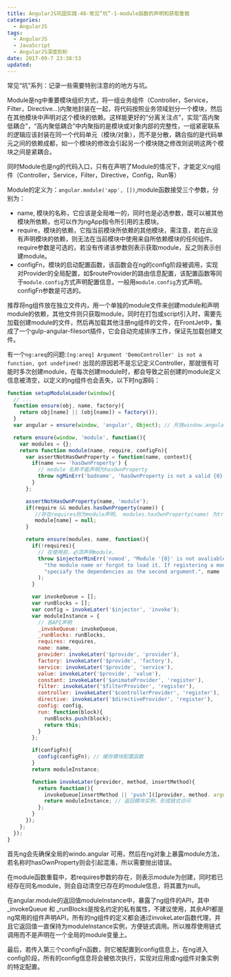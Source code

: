 ```yaml
---
title: AngularJS巩固实践-48-常见“坑”-1-module函数的声明和获取重载
categories:
  - AngularJS
tags:
  - AngularJS
  - JavaScript
  - AngularJS深度剖析
date: 2017-09-7 23:38:53
updated:
---
```


常见“坑”系列：记录一些需要特别注意的的地方与坑。

Module是ng中重要模块组织方式，将一组业务组件（Controller，Service，Filter，Directive...)内聚地封装在一起，将代码按照业务领域划分一个模块，然后在其他模块中声明对这个模块的依赖。这样能更好的“分离关注点”，实现“高内聚低耦合”，“高内聚低耦合”中内聚指的是模块或对象内部的完整性，一组紧密联系的逻辑应该封装在同一个代码单元（模块/对象），而不是分散，耦合指的是代码单元之间的依赖成都，如一个模块的修改会引起另一个模块随之修改则说明这两个模块之间是紧耦合。

同时Module也是ng的代码入口，只有在声明了Module的情况下，才能定义ng组件（Controller，Service，Filter，Directive，Config，Run等）

Module的定义为：`angular.module('app', [])`,module函数接受三个参数，分别为：
- name, 模块的名称，它应该是全局唯一的，同时也是必选参数，既可以被其他模块所依赖，也可以作为ngApp指令所引用的主模块。
- require，模块的依赖，它指当前模块所依赖的其他模块，需注意，若在此没有声明模块的依赖，则无法在当前模块中使用来自所依赖模块的任何组件。require参数是可选的，若没有传递该参数则表示获取module，反之则表示创建module。
- configFn，模块的启动配置函数，该函数会在ng的config阶段被调用，实现对Provider的全局配置，如$routeProvider的路由信息配置，该配置函数等同于`module.config`方式声明配置信息，一般用`module.config`方式声明。configFn参数是可选的。

推荐将ng组件放在独立文件内，用一个单独的module文件来创建module和声明module的依赖，其他文件则只获取module，同时在打包或script引入时，需要先加载创建module的文件，然后再加载其他注册ng组件的文件，在FrontJet中，集成了一个gulp-angular-filesort插件，它会自动完成排序工作，保证先加载创建文件。

有一个`ng:areq`的问题:`[ng:areq] Argument 'DemoController' is not a function, got undefined!`
出现的原因若不是忘记定义Controller，那就很有可能时多次创建module，在每次创建module时，都会导致之前创建的module定义信息被清空，以定义的ng组件也会丢失，以下时ng源码：
```js
function setupModuleLoader(window){
  // ...
  function ensure(obj, name, factory){
    return obj[name] || (obj[name]) = factory());
  }
  var angular = ensure(window, 'angular', Object); // 开放window.angular的对外接口

  return ensure(window, 'module', function(){
    var modules = {};
    return function module(name, require, configFn){
      var assertNotHasOwnProperty = function(name, context){
        if(name === 'hasOwnProperty') {
          // module 名称不能声明为hasOwnProperty
          throw ngMinErr('badname', 'hasOwnProperty is not a valid {0} name', context);
        }
      };

      assertNotHasOwnProperty(name, 'module');
      if(require && modules.hasOwnProperty(name)) {
         //存在requires则为module声明， modules.hasOwnProperty(name) 为true，则说明，已经声明过此模块
         module[name] = null;
      }

      return ensure(modules, name, function(){
        if(!requires){
          // 在使用前，必须声明module，
          throw $injectorMinErr('nomod', "Module '{0}' is not avaliable! You either misspelled " +
            "the module name or forgot to load it. If registering a module ensure that you " +
            "speciafy the dependencies as the second argument.", name
          );
        }

        var invokeQueue = [];
        var runBlocks = [];
        var config = invokeLater('$injector', 'invoke');
        var moduleInstance = {
          // 各API声明
          _invokeQueue: invokeQueue,
          _runBlocks: runBlocks,
          requires: requires,
          name: name,
          provider: invokeLater('$provide', 'provider'),
          factory: invokeLater('$provide', 'factory'),
          service: invokeLater('$provide', 'service'),
          value: invokeLater('$provide', 'value'),
          constant: invokeLater('$animateProvider', 'register'),
          filter: invokeLater('$filterProvider', 'register'),
          controller: invokeLater('$controllerProvider', 'register'),
          directive: invokeLater('$directiveProvider', 'register'),
          config: config,
          run: function(block){
            runBlocks.push(block);
            return this;
          }
        };

        if(configFn){
          config(configFn); // 缓存模块配置函数
        }
        return moduleInstance;

        function invokeLater(provider, method, insertMethod){
          return function(){
            invokeQueue[insertMethod || 'push']([provider, method. arguments]);
            return moduleInstance; // 返回模块实例，形成链式访问
          };
        }
      });
    };
  });
}
```

首先ng会先确保全局的windo.angular 可用，然后在ng对象上暴露module方法，若名称时hasOwnProperty则会引起混淆，所以需要抛出错误。

在module函数重载中，若requires参数的存在，则表示module为创建，同时若已经存在同名module，则会自动清空已存在的module信息，将其置为null。

在angular.module的返回值moduleInstance中，暴露了ng组件的API，其中_invokeQueue 和 _runBlocks是按名约定的私有属性，不建议使用，其余API都是ng常用的组件声明API，所有的ng组件的定义都会通过invokeLater函数代理，并且它返回值一直保持为moduleInstance实例，方便链式调用。所以推荐使用链式调用而不是声明在一个全局的module变量上。

最后，若传入第三个configFn函数，则它被配置到config信息上，在ng进入config阶段，所有的config信息将会被依次执行，实现对应用或ng组件对象实例的特定配置。
